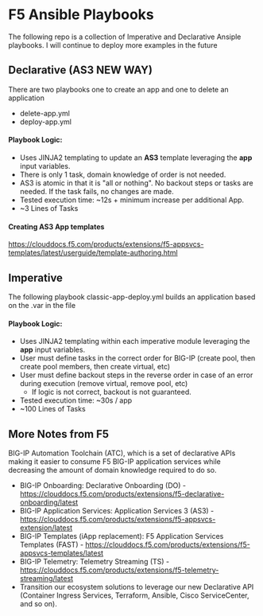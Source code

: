 # F5 Ansible Playbooks

The following repo is a collection of Imperative and Declarative Ansiple playbooks. I will continue to deploy more examples in the future


## Declarative (AS3 NEW WAY)

There are two playbooks one to create an app and one to delete an application
* delete-app.yml
* deploy-app.yml

#### Playbook Logic:

* Uses JINJA2 templating to update an **AS3** template leveraging the **app** input variables.
* There is only 1 task, domain knowledge of order is not needed.
* AS3 is atomic in that it is "all or nothing". No backout steps or tasks are needed. If the task fails, no changes are made.
* Tested execution time: ~12s + minimum increase per additional App.
* ~3 Lines of Tasks

#### Creating AS3 App templates 

https://clouddocs.f5.com/products/extensions/f5-appsvcs-templates/latest/userguide/template-authoring.html



## Imperative

The following playbook classic-app-deploy.yml builds an application based on the .var in the file

#### Playbook Logic:

* Uses JINJA2 templating within each imperative module leveraging the **app** input variables.
* User must define tasks in the correct order for BIG-IP (create pool, then create pool members, then create virtual, etc)
* User must define backout steps in the reverse order in case of an error during execution (remove virtual, remove pool, etc)
  * If logic is not correct, backout is not guaranteed.
* Tested execution time: ~30s / app
* ~100 Lines of Tasks


## More Notes from F5
BIG-IP Automation Toolchain (ATC), which is a set of declarative APIs making it easier to consume F5 BIG-IP application services while decreasing the amount of domain knowledge required to do so.
* BIG-IP Onboarding: Declarative Onboarding (DO) - https://clouddocs.f5.com/products/extensions/f5-declarative-onboarding/latest
* BIG-IP Application Services: Application Services 3 (AS3) - https://clouddocs.f5.com/products/extensions/f5-appsvcs-extension/latest
* BIG-IP Templates (iApp replacement): F5 Application Services Templates (FAST) - https://clouddocs.f5.com/products/extensions/f5-appsvcs-templates/latest
* BIG-IP Telemetry: Telemetry Streaming (TS) - https://clouddocs.f5.com/products/extensions/f5-telemetry-streaming/latest
* Transition our ecosystem solutions to leverage our new Declarative API (Container Ingress Services, Terraform, Ansible, Cisco ServiceCenter, and so on).



